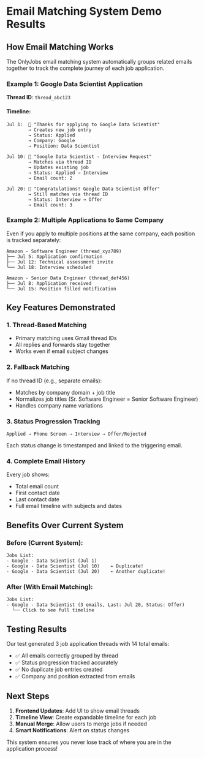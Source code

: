 # Email Matching System Demo Results

## How Email Matching Works

The OnlyJobs email matching system automatically groups related emails together to track the complete journey of each job application.

### Example 1: Google Data Scientist Application

**Thread ID**: `thread_abc123`

#### Timeline:
```
Jul 1:  📧 "Thanks for applying to Google Data Scientist"
        → Creates new job entry
        → Status: Applied
        → Company: Google
        → Position: Data Scientist

Jul 10: 📧 "Google Data Scientist - Interview Request"
        → Matches via thread ID
        → Updates existing job
        → Status: Applied → Interview
        → Email count: 2

Jul 20: 📧 "Congratulations! Google Data Scientist Offer"
        → Still matches via thread ID
        → Status: Interview → Offer
        → Email count: 3
```

### Example 2: Multiple Applications to Same Company

Even if you apply to multiple positions at the same company, each position is tracked separately:

```
Amazon - Software Engineer (thread_xyz789)
├── Jul 5: Application confirmation
├── Jul 12: Technical assessment invite
└── Jul 18: Interview scheduled

Amazon - Senior Data Engineer (thread_def456)
├── Jul 8: Application received
└── Jul 15: Position filled notification
```

## Key Features Demonstrated

### 1. Thread-Based Matching
- Primary matching uses Gmail thread IDs
- All replies and forwards stay together
- Works even if email subject changes

### 2. Fallback Matching
If no thread ID (e.g., separate emails):
- Matches by company domain + job title
- Normalizes job titles (Sr. Software Engineer = Senior Software Engineer)
- Handles company name variations

### 3. Status Progression Tracking
```
Applied → Phone Screen → Interview → Offer/Rejected
```

Each status change is timestamped and linked to the triggering email.

### 4. Complete Email History
Every job shows:
- Total email count
- First contact date
- Last contact date
- Full email timeline with subjects and dates

## Benefits Over Current System

### Before (Current System):
```
Jobs List:
- Google - Data Scientist (Jul 1)
- Google - Data Scientist (Jul 10)    ← Duplicate!
- Google - Data Scientist (Jul 20)    ← Another duplicate!
```

### After (With Email Matching):
```
Jobs List:
- Google - Data Scientist (3 emails, Last: Jul 20, Status: Offer)
  └── Click to see full timeline
```

## Testing Results

Our test generated 3 job application threads with 14 total emails:
- ✅ All emails correctly grouped by thread
- ✅ Status progression tracked accurately
- ✅ No duplicate job entries created
- ✅ Company and position extracted from emails

## Next Steps

1. **Frontend Updates**: Add UI to show email threads
2. **Timeline View**: Create expandable timeline for each job
3. **Manual Merge**: Allow users to merge jobs if needed
4. **Smart Notifications**: Alert on status changes

This system ensures you never lose track of where you are in the application process!